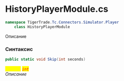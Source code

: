 
# HistoryPlayerModule.cs
```csharp
namespace TigerTrade.Tc.Connectors.Simulator.Player  
    class HistoryPlayerModule
```

Описание

### Синтаксис
```csharp
public static void Skip(int seconds)
```

<mark style="color:yellow;">`seconds`</mark> <mark style="color:red;">*`int`*</mark>  
 *Описание*  
  

                    
                    